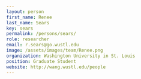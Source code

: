 ```yaml
---
layout: person
first_name: Renee
last_name: Sears
key: sears
permalink: /persons/sears/
role: researcher
email: r.sears@go.wustl.edu
image: /assets/images/team/Renee.png
organization: Washington University in St. Louis
position: Graduate Student
website: http://wang.wustl.edu/people
---
```

